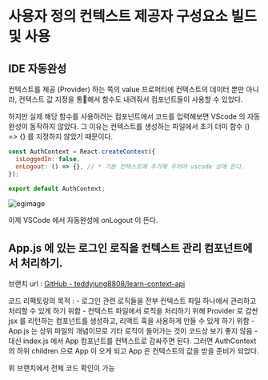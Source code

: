 # 사용자 정의 컨텍스트 제공자 구성요소 빌드 및 사용

## IDE 자동완성

컨텍스트를 제공 (Provider) 하는 쪽의 value 프로퍼티에 컨텍스트의 데이터 뿐만 아니라, 컨텍스트 값 지정을 통해서 함수도 내려줘서 컴포넌트들이 사용할 수 있었다.

하지만 실제 해당 함수를 사용하려는 컴포넌트에서 코드를 입력해보면 VScode 의 자동 완성이 동작하지 않았다.
그 이유는 컨텍스트를 생성하는 파일에서 초기 더미 함수 () => {} 를 지정하지 않았기 때문이다.

```jsx
const AuthContext = React.createContext({
  isLoggedIn: false,
  onLogout: () => {}, // * 기본 컨텍스트에 추가해 주어야 vscode 상에 뜬다.
});

export default AuthContext;
```

![egimage](https://user-images.githubusercontent.com/104371223/184519930-9f2b1f0a-65c9-46d0-b47d-c0adeab8ed0c.png)

이제 VSCode 에서 자동완성에 onLogout 이 뜬다.

## App.js 에 있는 로그인 로직을 컨텍스트 관리 컴포넌트에서 처리하기.

브랜치 url : [GitHub - teddyjung8808/learn-context-api](https://github.com/teddyjung8808/learn-context-api)

코드 리팩토링의 목적 : - 로그인 관련 로직들을 전부 컨텍스트 파일 하나에서 관리하고 처리할 수 있게 하기 위함 - 컨텍스트 파일에서 로직을 처리하기 위해 Provider 로 감싼 jsx 를 리턴하는 컴포넌트를 생성하고, 리액트 훅을 사용하게 만들 수 있게 하기 위함 - App.js 는 상위 파일의 개념이므로 기타 로직이 들어가는 것이 코드상 보기 좋지 않음 - 대신 index.js 에서 App 컴포넌트를 컨텍스트로 감싸주면 된다. 그러면 AuthContext 의 하위 children 으로 App 이 오게 되고 App 은 컨텍스트의 값을 받을 준비가 되었다.

위 브랜치에서 전체 코드 확인이 가능
